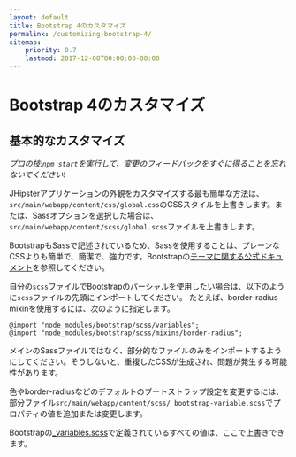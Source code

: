 ```yaml
---
layout: default
title: Bootstrap 4のカスタマイズ
permalink: /customizing-bootstrap-4/
sitemap:
    priority: 0.7
    lastmod: 2017-12-08T00:00:00-00:00
---
```


# <i class="fa fa-css3"></i> Bootstrap 4のカスタマイズ

## 基本的なカスタマイズ

_プロの技:`npm start`を実行して、変更のフィードバックをすぐに得ることを忘れないでください!_

JHipsterアプリケーションの外観をカスタマイズする最も簡単な方法は、
`src/main/webapp/content/css/global.css`のCSSスタイルを上書きします。または、Sassオプションを選択した場合は、`src/main/webapp/content/scss/global.scss`ファイルを上書きします。

BootstrapもSassで記述されているため、Sassを使用することは、プレーンなCSSよりも簡単で、簡潔で、強力です。Bootstrapの[テーマに関する公式ドキュメント](https://getbootstrap.com/docs/4.0/getting-started/theming/)を参照してください。

自分の`scss`ファイルでBootstrapの[パーシャル](http://sass-lang.com/guide)を使用したい場合は、以下のように`scss`ファイルの先頭にインポートしてください。
たとえば、border-radius mixinを使用するには、次のように指定します。

```
@import "node_modules/bootstrap/scss/variables";
@import "node_modules/bootstrap/scss/mixins/border-radius";
```

メインのSassファイルではなく、部分的なファイルのみをインポートするようにしてください。そうしないと、重複したCSSが生成され、問題が発生する可能性があります。

色やborder-radiusなどのデフォルトのブートストラップ設定を変更するには、部分ファイル`src/main/webapp/content/scss/_bootstrap-variable.scss`でプロパティの値を追加または変更します。

Bootstrapの[_variables.scss](https://github.com/twbs/bootstrap/blob/v4-dev/scss/_variables.scss)で定義されているすべての値は、ここで上書きできます。
